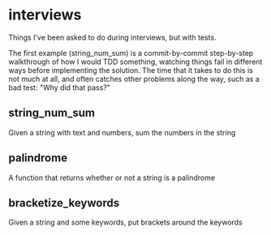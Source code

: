 # interviews

Things I've been asked to do during interviews, but with tests.

The first example (string\_num\_sum) is a commit-by-commit step-by-step walkthrough of how I would TDD something, watching things fail in different ways before implementing the solution.  The time that it takes to do this is not much at all, and often catches other problems along the way, such as a bad test:  "Why did that pass?"

## string_num_sum

Given a string with text and numbers, sum the numbers in the string

## palindrome

A function that returns whether or not a string is a palindrome

## bracketize_keywords

Given a string and some keywords, put brackets around the keywords
